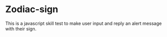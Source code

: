 # Zodiac-sign
This is a javascript skill test to make user input and reply an alert message with their sign.
